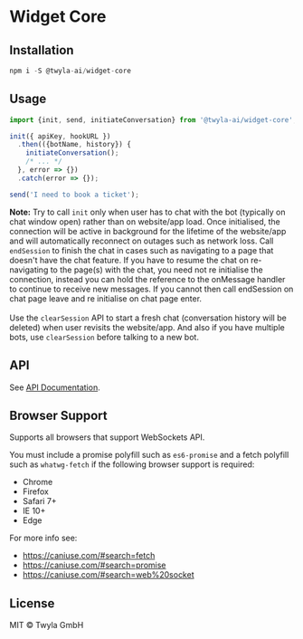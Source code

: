 # Widget Core

## Installation

```js
npm i -S @twyla-ai/widget-core
```

## Usage

```js
import {init, send, initiateConversation} from '@twyla-ai/widget-core';

init({ apiKey, hookURL })
  .then(({botName, history}) {
    initiateConversation();
    /* ... */
  }, error => {})
  .catch(error => {});

send('I need to book a ticket');
```

**Note:** Try to call `init` only when user has to chat with the bot (typically on chat window open) rather than on website/app load. Once initialised, the connection will be active in background for the lifetime of the website/app and will automatically reconnect on outages such as network loss. Call `endSession` to finish the chat in cases such as navigating to a page that doesn't have the chat feature. If you have to resume the chat on re-navigating to the page(s) with the chat, you need not re initialise the connection, instead you can hold the reference to the onMessage handler to continue to receive new messages. If you cannot then call endSession on chat page leave and re initialise on chat page enter.
<br/><br/>
Use the `clearSession` API to start a fresh chat (conversation history will be deleted) when user revisits the website/app. And also if you have multiple bots, use `clearSession` before talking to a new bot.

## API

See [API Documentation](API.md).

## Browser Support

Supports all browsers that support WebSockets API.

You must include a promise polyfill such as `es6-promise` and a fetch polyfill such as `whatwg-fetch` if the following browser support is required:

- Chrome
- Firefox
- Safari 7+
- IE 10+
- Edge

For more info see:

- https://caniuse.com/#search=fetch
- https://caniuse.com/#search=promise
- https://caniuse.com/#search=web%20socket

## License

MIT © Twyla GmbH
